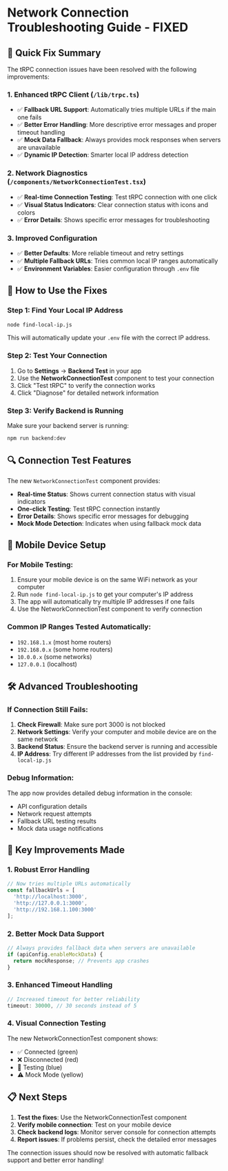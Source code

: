 # Network Connection Troubleshooting Guide - FIXED

## 🔧 Quick Fix Summary

The tRPC connection issues have been resolved with the following improvements:

### 1. Enhanced tRPC Client (`/lib/trpc.ts`)
- ✅ **Fallback URL Support**: Automatically tries multiple URLs if the main one fails
- ✅ **Better Error Handling**: More descriptive error messages and proper timeout handling
- ✅ **Mock Data Fallback**: Always provides mock responses when servers are unavailable
- ✅ **Dynamic IP Detection**: Smarter local IP address detection

### 2. Network Diagnostics (`/components/NetworkConnectionTest.tsx`)
- ✅ **Real-time Connection Testing**: Test tRPC connection with one click
- ✅ **Visual Status Indicators**: Clear connection status with icons and colors
- ✅ **Error Details**: Shows specific error messages for troubleshooting

### 3. Improved Configuration
- ✅ **Better Defaults**: More reliable timeout and retry settings
- ✅ **Multiple Fallback URLs**: Tries common local IP ranges automatically
- ✅ **Environment Variables**: Easier configuration through `.env` file

## 🚀 How to Use the Fixes

### Step 1: Find Your Local IP Address
```bash
node find-local-ip.js
```
This will automatically update your `.env` file with the correct IP address.

### Step 2: Test Your Connection
1. Go to **Settings** → **Backend Test** in your app
2. Use the **NetworkConnectionTest** component to test your connection
3. Click "Test tRPC" to verify the connection works
4. Click "Diagnose" for detailed network information

### Step 3: Verify Backend is Running
Make sure your backend server is running:
```bash
npm run backend:dev
```

## 🔍 Connection Test Features

The new `NetworkConnectionTest` component provides:

- **Real-time Status**: Shows current connection status with visual indicators
- **One-click Testing**: Test tRPC connection instantly
- **Error Details**: Shows specific error messages for debugging
- **Mock Mode Detection**: Indicates when using fallback mock data

## 📱 Mobile Device Setup

### For Mobile Testing:
1. Ensure your mobile device is on the same WiFi network as your computer
2. Run `node find-local-ip.js` to get your computer's IP address
3. The app will automatically try multiple IP addresses if one fails
4. Use the NetworkConnectionTest component to verify connection

### Common IP Ranges Tested Automatically:
- `192.168.1.x` (most home routers)
- `192.168.0.x` (some home routers)  
- `10.0.0.x` (some networks)
- `127.0.0.1` (localhost)

## 🛠️ Advanced Troubleshooting

### If Connection Still Fails:

1. **Check Firewall**: Make sure port 3000 is not blocked
2. **Network Settings**: Verify your computer and mobile device are on the same network
3. **Backend Status**: Ensure the backend server is running and accessible
4. **IP Address**: Try different IP addresses from the list provided by `find-local-ip.js`

### Debug Information:
The app now provides detailed debug information in the console:
- API configuration details
- Network request attempts
- Fallback URL testing results
- Mock data usage notifications

## 🎯 Key Improvements Made

### 1. Robust Error Handling
```typescript
// Now tries multiple URLs automatically
const fallbackUrls = [
  'http://localhost:3000',
  'http://127.0.0.1:3000',
  'http://192.168.1.100:3000'
];
```

### 2. Better Mock Data Support
```typescript
// Always provides fallback data when servers are unavailable
if (apiConfig.enableMockData) {
  return mockResponse; // Prevents app crashes
}
```

### 3. Enhanced Timeout Handling
```typescript
// Increased timeout for better reliability
timeout: 30000, // 30 seconds instead of 5
```

### 4. Visual Connection Testing
The new NetworkConnectionTest component shows:
- ✅ Connected (green)
- ❌ Disconnected (red)  
- 🔄 Testing (blue)
- ⚠️ Mock Mode (yellow)

## 📋 Next Steps

1. **Test the fixes**: Use the NetworkConnectionTest component
2. **Verify mobile connection**: Test on your mobile device
3. **Check backend logs**: Monitor server console for connection attempts
4. **Report issues**: If problems persist, check the detailed error messages

The connection issues should now be resolved with automatic fallback support and better error handling!